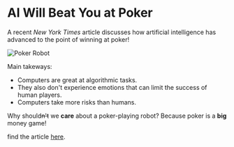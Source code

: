 # AI Will Beat You at Poker

A recent _New York Times_ article discusses how artificial intelligence has advanced to the point of winning at poker!

![Poker Robot](pokerRobot.png)

Main takeways:

* Computers are great at algorithmic tasks.
* They also don't experience emotions that can limit the success of human players.
* Computers take more risks than humans.

Why should~~n't~~ we **care** about a poker-playing robot? Because poker is a **big** money game!


find the article [here](https://www.nytimes.com/2019/07/11/science/poker-robot-ai-artificial-intelligence.html).